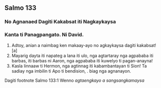 Salmo 133
---------

### No Agnanaed Dagiti Kakabsat iti Nagkaykaysa

### Kanta ti Panagpangato. Ni David.

1. Adtoy, anian a naimbag ken makaay-ayo
   no agkaykaysa dagiti kakabsat![a]
2. Mayarig dayta iti napateg a lana iti ulo, nga agtartaray nga agpababa iti barbas, iti barbas ni Aaron, nga agpababa iti kuwelyo ti pagan-anayna!
3. Kasla linnaaw ti Hermon, nga agtinnag iti kabambantayan ti Sion!
   Ta sadiay nga imbilin ti Apo ti bendision, .
   biag nga agnanayon.

Dagiti footnote
Salmo 133:1 Wenno *agtaengkayo a sangsangkamaysa*